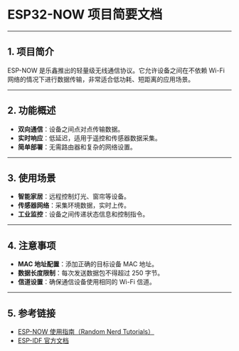 # **ESP32-NOW 项目简要文档**

---

## **1. 项目简介**

ESP-NOW 是乐鑫推出的轻量级无线通信协议。它允许设备之间在不依赖 Wi-Fi 网络的情况下进行数据传输，非常适合低功耗、短距离的应用场景。

---

## **2. 功能概述**

- **双向通信**：设备之间点对点传输数据。
- **实时响应**：低延迟，适用于遥控和传感器数据采集。
- **简单部署**：无需路由器和复杂的网络设置。

---

## **3. 使用场景**

- **智能家居**：远程控制灯光、窗帘等设备。
- **传感器网络**：采集环境数据，实时上传。
- **工业监控**：设备之间传递状态信息和控制指令。

---

## **4. 注意事项**

- **MAC 地址配置**：添加正确的目标设备 MAC 地址。
- **数据长度限制**：每次发送数据包不得超过 250 字节。
- **信道设置**：确保通信设备使用相同的 Wi-Fi 信道。

---

## **5. 参考链接**

- [ESP-NOW 使用指南（Random Nerd Tutorials）](https://randomnerdtutorials.com/esp-now-esp32-arduino-ide/)
- [ESP-IDF 官方文档](https://docs.espressif.com/projects/esp-idf/zh_CN/latest/)
